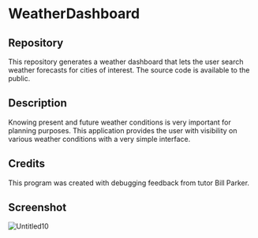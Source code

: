 # WeatherDashboard

## Repository
This repository generates a weather dashboard that lets the user search weather forecasts for cities of interest. The source code is available to the public.

## Description 
Knowing present and future weather conditions is very important for planning purposes. This application provides the user with visibility on various weather conditions with a very simple interface. 

## Credits
This program was created with debugging feedback from tutor Bill Parker.

## Screenshot
![Untitled10](https://user-images.githubusercontent.com/63271368/81448101-b50ad600-9132-11ea-8b3a-be712f716ae3.png)

